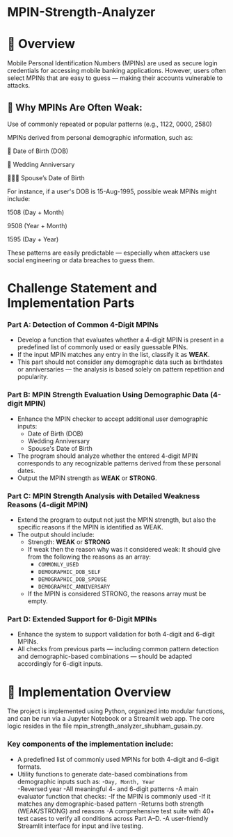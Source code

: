 # MPIN-Strength-Analyzer

# 🔎 Overview
Mobile Personal Identification Numbers (MPINs) are used as secure login credentials for accessing mobile banking applications. However, users often select MPINs that are easy to guess — making their accounts vulnerable to attacks.

## 🔐 Why MPINs Are Often Weak:
Use of commonly repeated or popular patterns (e.g., 1122, 0000, 2580)

MPINs derived from personal demographic information, such as:

📅 Date of Birth (DOB)

💍 Wedding Anniversary

🧑‍🤝‍🧑 Spouse’s Date of Birth

For instance, if a user's DOB is 15-Aug-1995, possible weak MPINs might include:

1508 (Day + Month)

9508 (Year + Month)

1595 (Day + Year)

These patterns are easily predictable — especially when attackers use social engineering or data breaches to guess them.

# Challenge Statement and Implementation Parts

### Part A: Detection of Common 4-Digit MPINs

- Develop a function that evaluates whether a 4-digit MPIN is present in a predefined list of commonly used or easily guessable PINs.
- If the input MPIN matches any entry in the list, classify it as **WEAK**.
- This part should not consider any demographic data such as birthdates or anniversaries — the analysis is based solely on pattern repetition and popularity.


### Part B: MPIN Strength Evaluation Using Demographic Data (4-digit MPIN)

- Enhance the MPIN checker to accept additional user demographic inputs:
  - Date of Birth (DOB)
  - Wedding Anniversary
  - Spouse's Date of Birth
- The program should analyze whether the entered 4-digit MPIN corresponds to any recognizable patterns derived from these personal dates.
- Output the MPIN strength as **WEAK** or **STRONG**.


### Part C: MPIN Strength Analysis with Detailed Weakness Reasons (4-digit MPIN)
- Extend the program to output not just the MPIN strength, but also the specific reasons if the MPIN is identified as WEAK.
- The output should include:
  - Strength: **WEAK** or **STRONG**
  - If weak then the reason why was it considered weak: It should give from the following the reasons as an array:
     - `COMMONLY_USED`
     - `DEMOGRAPHIC_DOB_SELF`
     - `DEMOGRAPHIC_DOB_SPOUSE`
     - `DEMOGRAPHIC_ANNIVERSARY`
  - If the MPIN is considered STRONG, the reasons array must be empty.

  
### Part D: Extended Support for 6-Digit MPINs
- Enhance the system to support validation for both 4-digit and 6-digit MPINs.
- All checks from previous parts — including common pattern detection and demographic-based combinations — should be adapted accordingly for 6-digit inputs.

# 🔧 Implementation Overview
The project is implemented using Python, organized into modular functions, and can be run via a Jupyter Notebook or a Streamlit web app. The core logic resides in the file mpin_strength_analyzer_shubham_gusain.py.

### Key components of the implementation include:
  - A predefined list of commonly used MPINs for both 4-digit and 6-digit formats.
  - Utility functions to generate date-based combinations from demographic inputs such as:
        -`Day, Month, Year`  
        -Reversed year
        -All meaningful 4- and 6-digit patterns
  -A main evaluator function that checks:
   -If the MPIN is commonly used
   -If it matches any demographic-based pattern 
   -Returns both strength (WEAK/STRONG) and reasons
  -A comprehensive test suite with 40+ test cases to verify all conditions across Part A–D.
  -A user-friendly Streamlit interface for input and live testing.
